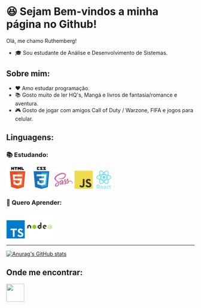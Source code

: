 # :satisfied: Sejam Bem-vindos a minha página no Github!

Olá, me chamo Ruthemberg!

- :mortar_board: Sou estudante de Análise e Desenvolvimento de Sistemas.

## Sobre mim:

- :heart: Amo estudar programação.
- :books: Gosto muito de ler HQ's, Mangá e livros de fantasia/romance e aventura.
- :video_game: Gosto de jogar com amigos Call of Duty / Warzone, FIFA e jogos para celular.

## Linguagens:

### :books: Estudando:

<p align="left"> 
<img src="https://raw.githubusercontent.com/devicons/devicon/master/icons/html5/html5-original-wordmark.svg" alt="html5" width="60" height="60"/>
<img src="https://raw.githubusercontent.com/devicons/devicon/master/icons/css3/css3-original-wordmark.svg" alt="css3" width="60" height="60"/>
<img src="https://raw.githubusercontent.com/devicons/devicon/master/icons/sass/sass-original.svg" alt="sass" width="50" height="50"/>
<img src="https://raw.githubusercontent.com/devicons/devicon/master/icons/javascript/javascript-original.svg" alt="javascript" width="50" height="50"/>
<img src="https://raw.githubusercontent.com/devicons/devicon/master/icons/react/react-original-wordmark.svg" alt="react" width="50" height="50"/>

### :dart: Quero Aprender:

<p align="left"> 
<img src="https://raw.githubusercontent.com/devicons/devicon/master/icons/typescript/typescript-original.svg" alt="typescript" width="50" height="50"/>
<img src="https://raw.githubusercontent.com/devicons/devicon/master/icons/nodejs/nodejs-original-wordmark.svg" alt="nodejs" width="70" height="70"/>

<hr/>

[![Anurag's GitHub stats](https://github-readme-stats.vercel.app/api?username=JrRehem&theme=tokyonight&show_icons=true&count_private=true)](https://github.com/anuraghazra/github-readme-stats)

## Onde me encontrar:

<a href="https://www.linkedin.com/in/ruthemberg-rehem/" target="_blank">
  <img src="https://i.ibb.co/Kx2GSrT/linkedin.png" width="48px" height="48px">
</a>
